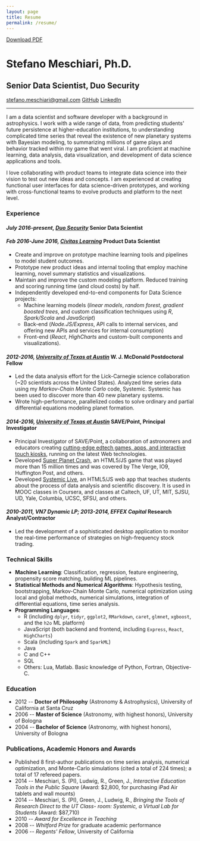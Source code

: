 ```yaml
---
layout: page
title: Resume 
permalink: /resume/
---
```

<div class="float-right">
<a class="more" href="/meschiari_resume.pdf">Download PDF</a>
</div>


<h1 class="name">Stefano Meschiari, Ph.D.</h1>
<h2 class="subtitle">Senior Data Scientist, Duo Security</h2>
<div class="links">
<a href="mailto:stefano.meschiari@gmail.com"><i class="mail outline icon"></i> stefano.meschiari@gmail.com</a>
<a href="https://github.com/stefano-meschiari"><i class="github icon"></i> GitHub</a>
<a href="https://www.linkedin.com/in/stefano-meschiari-46966242/"><i class="linkedin icon"></i> LinkedIn</a>
</div>
<hr>

I am a data scientist and software developer with a background in astrophysics. I work with a wide range of data, from predicting students' future persistence at higher-education institutions, to understanding complicated time series that reveal the existence of new planetary systems with Bayesian modeling, to summarizing millions of game plays and behavior tracked within my game that went viral. I am proficient at machine learning, data analysis, data visualization, and development of data science applications and tools.

I love collaborating with product teams to integrate data science into their vision to test out new ideas and concepts. I am experienced at creating functional user interfaces for data science-driven prototypes, and working with cross-functional teams to evolve products and platform to the next level.

### Experience

#### *July 2016-present, [Duo Security](https://www.civitaslearning.com)* Senior Data Scientist

<p></p>

#### *Feb 2016-June 2016, [Civitas Learning](https://www.civitaslearning.com)* Product Data Scientist 
* Create and improve on prototype machine learning tools and pipelines to model student outcomes. 
* Prototype new product ideas and internal tooling that employ machine learning, novel summary statistics and visualizations.
* Maintain and improve the custom modeling platform. Reduced training and scoring running time (and cloud costs) by half.
* Independently developed end-to-end components for Data Science projects:
  * Machine learning models (*linear models*, *random forest*, *gradient boosted trees*, and custom classification techniques using *R*, *Spark/Scala* and *JavaScript*)
  * Back-end (*Node.JS/Express*, API calls to internal services, and offering new APIs and services for internal consumption)
  * Front-end (*React*, *HighCharts* and custom-built components and visualizations).

#### *2012-2016, [University of Texas at Austin](https://as.utexas.edu)* W. J. McDonald Postdoctoral Fellow
* Led the data analysis effort for the Lick-Carnegie science collaboration (~20 scientists across the United States). Analyzed time series data using my *Markov-Chain Monte Carlo* code, Systemic. Systemic has been used to discover more than 40 new planetary systems.
* Wrote high-performance, parallelized codes to solve ordinary and partial differential equations modeling planet formation.

#### *2014-2016, [University of Texas at Austin](https://as.utexas.edu)* SAVE/Point, Principal Investigator ####
* Principal Investigator of SAVE/Point, a collaboration of astronomers and educators creating [cutting-edge edtech games, apps, and interactive touch kiosks](http://save-point.github.io), running on the latest Web technologies. 
* Developed [Super Planet Crash](/projects#spc), an HTML5/JS game that was played more than 15 million times and was covered by The Verge, IO9, Huffington Post, and others.
* Developed [Systemic Live](/projects#systemic), an HTML5/JS web app that teaches students about the process of data analysis and scientific discovery. It is used in MOOC classes in Coursera, and classes at Caltech, UF, UT, MIT, SJSU, UD, Yale, Columbia, UCSC, SFSU, and others.

#### *2010-2011, VN7 Dynamic LP; 2013-2014, EFFEX Capital* Research Analyst/Contractor
* Led the development of a sophisticated desktop application to monitor the real-time performance of strategies on high-frequency stock trading.

### Technical Skills
* **Machine Learning**: Classification, regression, feature engineering, propensity score matching, building ML pipelines.
* **Statistical Methods and Numerical Algorithms**: Hypothesis testing, bootstrapping, Markov-Chain Monte Carlo, numerical optimization using local and global methods, numerical simulations, integration of differential equations, time series analysis.
* **Programming Languages**: 
  * R (including `dplyr`, `tidyr`, `ggplot2`, `RMarkdown`, `caret`, `glmnet`, `xgboost`, and the `h2o` ML platform)
  * JavaScript (both backend and frontend, including `Express`, `React`, `HighCharts`)
  * Scala (including `Spark` and `SparkML`)
  * Java
  * C and C++
  * SQL
  * Others: Lua, Matlab. Basic knowledge of Python, Fortran, Objective-C.

### Education
* 2012 -- **Doctor of Philosophy** (Astronomy & Astrophysics), University of California at Santa Cruz
* 2006 -- **Master of Science** (Astronomy, with highest honors), University of Bologna
* 2004 -- **Bachelor of Science** (Astronomy, with highest honors), University of Bologna

### Publications, Academic Honors and Awards
* Published 8 first-author publications on time series analysis, numerical optimization, and Monte-Carlo simulations  (cited a total of 224 times); a total of 17 refereed papers. 
* 2014 -- Meschiari, S. (PI), Ludwig, R., Green, J., *Interactive Education Tools in the Public Square* (Award: $2,800, for purchasing iPad Air tablets and wall mounts)
* 2014 -- Meschiari, S. (PI), Green, J., Ludwig, R., *Bringing the Tools of Research Direct to the UT Class- room: Systemic, a Virtual Lab for Students* (Award: $87,710)
* 2010 -- *Award for Excellence in Teaching*
* 2008 -- *Whitford Prize* for graduate academic performance
* 2006 -- *Regents' Fellow*, University of California
